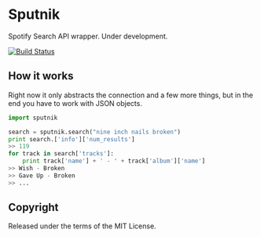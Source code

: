 Sputnik
=======
Spotify Search API wrapper. Under development.

 [![Build Status](https://travis-ci.org/ignaciocontreras/sputnik-python.png)](https://travis-ci.org/ignaciocontreras/sputnik-python)


How it works
------------
Right now it only abstracts the connection and a few more things, but in the
end you have to work with JSON objects.

```python
import sputnik

search = sputnik.search("nine inch nails broken")
print search.['info']['num_results']
>> 119
for track in search['tracks']:
    print track['name'] + ' - ' + track['album']['name']
>> Wish - Broken
>> Gave Up - Broken
>> ...
```

Copyright
---------
Released under the terms of the MIT License.
